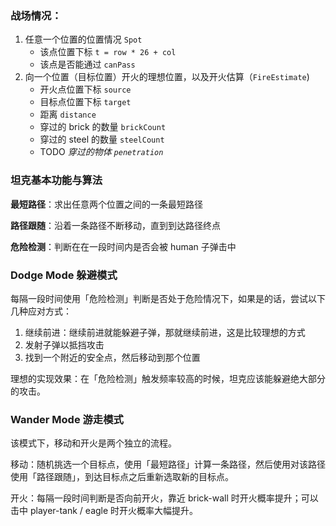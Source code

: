 ### 战场情况：

1. 任意一个位置的位置情况 `Spot`
   * 该点位置下标  `t = row * 26 + col`
   * 该点是否能通过 `canPass`
2. 向一个位置（目标位置）开火的理想位置，以及开火估算（`FireEstimate`)
   * 开火点位置下标 `source`
   * 目标点位置下标 `target`
   * 距离 `distance`
   * 穿过的 brick 的数量 `brickCount`
   * 穿过的 steel 的数量 `steelCount`
   * TODO *穿过的物体 `penetration`*


### 坦克基本功能与算法

**最短路径**：求出任意两个位置之间的一条最短路径

**路径跟随**：沿着一条路径不断移动，直到到达路径终点

**危险检测**：判断在在一段时间内是否会被 human 子弹击中



### Dodge Mode 躲避模式

每隔一段时间使用「危险检测」判断是否处于危险情况下，如果是的话，尝试以下几种应对方式：

1. 继续前进：继续前进就能躲避子弹，那就继续前进，这是比较理想的方式
2. 发射子弹以抵挡攻击
3. 找到一个附近的安全点，然后移动到那个位置

理想的实现效果：在「危险检测」触发频率较高的时候，坦克应该能躲避绝大部分的攻击。

### Wander Mode 游走模式

该模式下，移动和开火是两个独立的流程。

移动：随机挑选一个目标点，使用「最短路径」计算一条路径，然后使用对该路径使用「路径跟随」，到达目标点之后重新选取新的目标点。

开火：每隔一段时间判断是否向前开火，靠近 brick-wall 时开火概率提升；可以击中 player-tank / eagle 时开火概率大幅提升。

